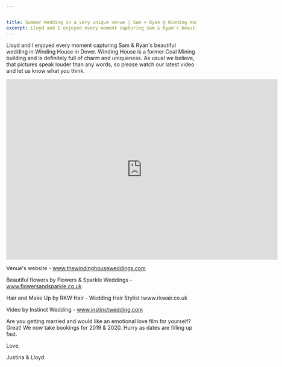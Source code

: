 ```yaml
---


title: Summer Wedding in a very unique venue | Sam + Ryan @ Winding House, Dover, Kent, UK
excerpt: Lloyd and I enjoyed every moment capturing Sam & Ryan's beautiful wedding in Winding House in Dover.
---
```


Lloyd and I enjoyed every moment capturing Sam & Ryan's beautiful wedding in Winding House in Dover. Winding House is a former Coal Mining building and is definitely full of charm and uniqueness. As usual we believe, that pictures speak louder than any words, so please watch our latest video and let us know what you think.


<iframe src="https://player.vimeo.com/video/284338083?title=0&byline=0&portrait=0" width="720" height="480" frameborder="0" allow="autoplay; fullscreen" allowfullscreen></iframe>

Venue's website - www.thewindinghouseweddings.com

Beautiful flowers by Flowers & Sparkle Weddings - www.flowersandsparkle.co.uk

Hair and Make Up by RKW Hair - Wedding Hair Stylist twww.rkwair.co.uk

Video by Instinct Wedding - www.instinctwedding.com

 

Are you getting married and would like an emotional love film for yourself? Great! We now take bookings for 2019 & 2020. Hurry as dates are filling up fast.

 

 

Love,

Justina & Lloyd

